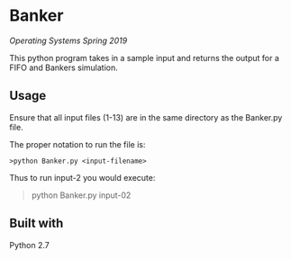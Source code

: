 # Banker

_Operating Systems Spring 2019_

This python program takes in a sample input and returns the output for a FIFO and Bankers simulation.

## Usage

Ensure that all input files (1-13) are in the same directory as the Banker.py file.

The proper notation to run the file is:

```
>python Banker.py <input-filename>
```

Thus to run input-2 you would execute:

> python Banker.py input-02

## Built with

Python 2.7
